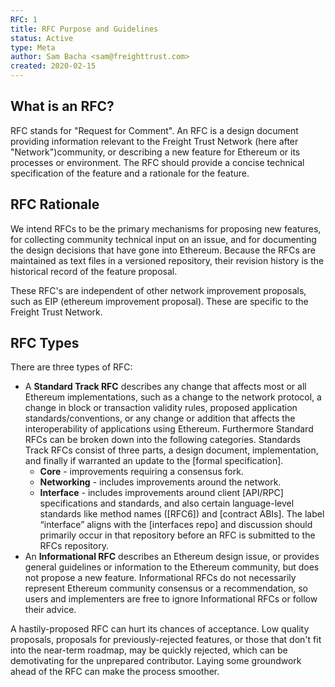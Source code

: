 ```yaml
---
RFC: 1
title: RFC Purpose and Guidelines
status: Active
type: Meta
author: Sam Bacha <sam@freighttrust.com>
created: 2020-02-15
---
```


## What is an RFC?

RFC stands for "Request for Comment". An RFC is a design document providing information relevant to the Freight Trust Network (here after "Network")community, or describing a new feature for Ethereum or its processes or environment. The RFC should provide a concise technical specification of the feature and a rationale for the feature.

## RFC Rationale

We intend RFCs to be the primary mechanisms for proposing new features, for collecting community technical input on an issue, and for documenting the design decisions that have gone into Ethereum. Because the RFCs are maintained as text files in a versioned repository, their revision history is the historical record of the feature proposal.

These RFC's are independent of other network improvement proposals, such as EIP (ethereum improvement proposal). These are specific to the Freight Trust Network.

## RFC Types

There are three types of RFC:

- A **Standard Track RFC** describes any change that affects most or all Ethereum implementations, such as a change to the network protocol, a change in block or transaction validity rules, proposed application standards/conventions, or any change or addition that affects the interoperability of applications using Ethereum. Furthermore Standard RFCs can be broken down into the following categories. Standards Track RFCs consist of three parts, a design document, implementation, and finally if warranted an update to the [formal specification].
  - **Core** - improvements requiring a consensus fork.
  - **Networking** - includes improvements around the network.
  - **Interface** - includes improvements around client [API/RPC] specifications and standards, and also certain language-level standards like method names ([RFC6]) and [contract ABIs]. The label “interface” aligns with the [interfaces repo] and discussion should primarily occur in that repository before an RFC is submitted to the RFCs repository.
- An **Informational RFC** describes an Ethereum design issue, or provides general guidelines or information to the Ethereum community, but does not propose a new feature. Informational RFCs do not necessarily represent Ethereum community consensus or a recommendation, so users and implementers are free to ignore Informational RFCs or follow their advice.

A hastily-proposed RFC can hurt its chances of acceptance. Low quality proposals, proposals for previously-rejected features, or those that don't fit into the near-term roadmap, may be quickly rejected, which can be demotivating for the unprepared contributor. Laying some groundwork ahead of the RFC can make the process smoother.